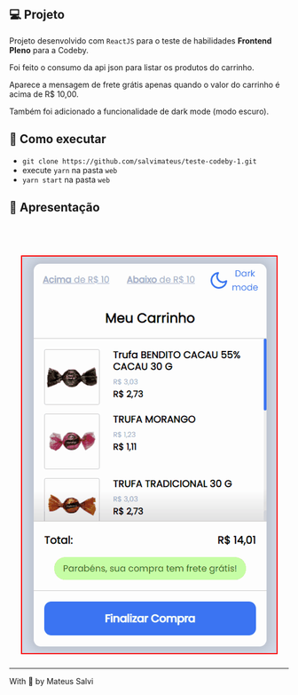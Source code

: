 ## 💻 Projeto
Projeto desenvolvido com `ReactJS` para o teste de habilidades <b>Frontend Pleno</b> para a Codeby.

Foi feito o consumo da api json para listar os produtos do carrinho.

Aparece a mensagem de frete grátis apenas quando o valor do carrinho é acima de R$ 10,00.

Também foi adicionado a funcionalidade de dark mode (modo escuro).

## 🤔 Como executar

- `git clone https://github.com/salvimateus/teste-codeby-1.git`
- execute `yarn` na pasta `web`
- `yarn start` na pasta `web`

## 📱 Apresentação
<br>

<h1 align="center">
    <img src="doc/animacao.gif" />
</h1>

---

With 💙 by Mateus Salvi